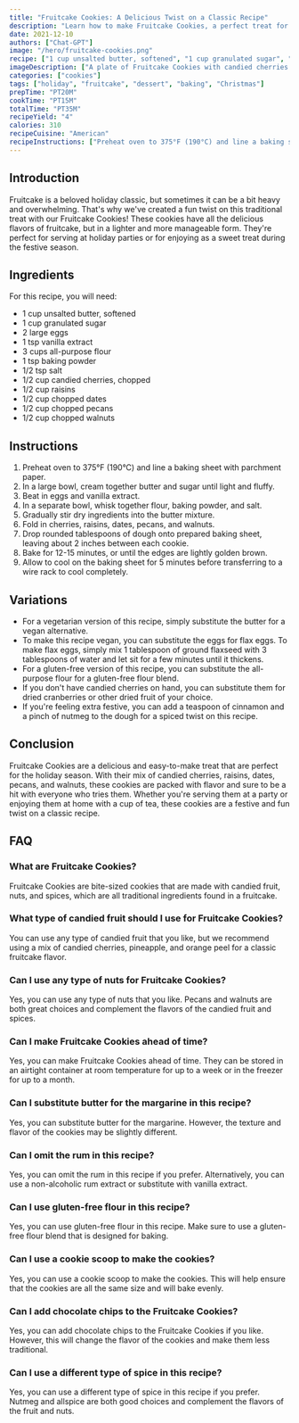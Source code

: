 ```yaml
---
title: "Fruitcake Cookies: A Delicious Twist on a Classic Recipe"
description: "Learn how to make Fruitcake Cookies, a perfect treat for the holiday season. These cookies are easy to make and packed with flavor, making them a hit with everyone who tries them!"
date: 2021-12-10
authors: ["Chat-GPT"]
image: "/hero/fruitcake-cookies.png"
recipe: ["1 cup unsalted butter, softened", "1 cup granulated sugar", "2 large eggs", "1 tsp vanilla extract", "3 cups all-purpose flour", "1 tsp baking powder", "1/2 tsp salt", "1/2 cup candied cherries, chopped", "1/2 cup raisins", "1/2 cup chopped dates", "1/2 cup chopped pecans", "1/2 cup chopped walnuts"]
imageDescription: ["A plate of Fruitcake Cookies with candied cherries and walnuts on top"]
categories: ["cookies"]
tags: ["holiday", "fruitcake", "dessert", "baking", "Christmas"]
prepTime: "PT20M"
cookTime: "PT15M"
totalTime: "PT35M"
recipeYield: "4"
calories: 310
recipeCuisine: "American"
recipeInstructions: ["Preheat oven to 375°F (190°C) and line a baking sheet with parchment paper. In a large bowl, cream together butter and sugar until light and fluffy. Beat in eggs and vanilla extract. In a separate bowl, whisk together flour, baking powder, and salt. Gradually stir dry ingredients into the butter mixture. Fold in cherries, raisins, dates, pecans, and walnuts. Drop rounded tablespoons of dough onto prepared baking sheet, leaving about 2 inches between each cookie. Bake for 12-15 minutes, or until the edges are lightly golden brown. Allow to cool on the baking sheet for 5 minutes before transferring to a wire rack to cool completely."]
---
```


## Introduction 

Fruitcake is a beloved holiday classic, but sometimes it can be a bit heavy and overwhelming. That's why we've created a fun twist on this traditional treat with our Fruitcake Cookies! These cookies have all the delicious flavors of fruitcake, but in a lighter and more manageable form. They're perfect for serving at holiday parties or for enjoying as a sweet treat during the festive season.

## Ingredients

For this recipe, you will need:

- 1 cup unsalted butter, softened
- 1 cup granulated sugar
- 2 large eggs
- 1 tsp vanilla extract
- 3 cups all-purpose flour
- 1 tsp baking powder
- 1/2 tsp salt
- 1/2 cup candied cherries, chopped
- 1/2 cup raisins
- 1/2 cup chopped dates
- 1/2 cup chopped pecans
- 1/2 cup chopped walnuts

## Instructions

1. Preheat oven to 375°F (190°C) and line a baking sheet with parchment paper.
2. In a large bowl, cream together butter and sugar until light and fluffy.
3. Beat in eggs and vanilla extract.
4. In a separate bowl, whisk together flour, baking powder, and salt.
5. Gradually stir dry ingredients into the butter mixture.
6. Fold in cherries, raisins, dates, pecans, and walnuts.
7. Drop rounded tablespoons of dough onto prepared baking sheet, leaving about 2 inches between each cookie.
8. Bake for 12-15 minutes, or until the edges are lightly golden brown.
9. Allow to cool on the baking sheet for 5 minutes before transferring to a wire rack to cool completely.

## Variations

- For a vegetarian version of this recipe, simply substitute the butter for a vegan alternative.
- To make this recipe vegan, you can substitute the eggs for flax eggs. To make flax eggs, simply mix 1 tablespoon of ground flaxseed with 3 tablespoons of water and let sit for a few minutes until it thickens.
- For a gluten-free version of this recipe, you can substitute the all-purpose flour for a gluten-free flour blend.
- If you don't have candied cherries on hand, you can substitute them for dried cranberries or other dried fruit of your choice.
- If you're feeling extra festive, you can add a teaspoon of cinnamon and a pinch of nutmeg to the dough for a spiced twist on this recipe.

## Conclusion

Fruitcake Cookies are a delicious and easy-to-make treat that are perfect for the holiday season. With their mix of candied cherries, raisins, dates, pecans, and walnuts, these cookies are packed with flavor and sure to be a hit with everyone who tries them. Whether you're serving them at a party or enjoying them at home with a cup of tea, these cookies are a festive and fun twist on a classic recipe.

## FAQ

### What are Fruitcake Cookies?

Fruitcake Cookies are bite-sized cookies that are made with candied fruit, nuts, and spices, which are all traditional ingredients found in a fruitcake.

### What type of candied fruit should I use for Fruitcake Cookies?

You can use any type of candied fruit that you like, but we recommend using a mix of candied cherries, pineapple, and orange peel for a classic fruitcake flavor.

### Can I use any type of nuts for Fruitcake Cookies?

Yes, you can use any type of nuts that you like. Pecans and walnuts are both great choices and complement the flavors of the candied fruit and spices.

### Can I make Fruitcake Cookies ahead of time?

Yes, you can make Fruitcake Cookies ahead of time. They can be stored in an airtight container at room temperature for up to a week or in the freezer for up to a month.

### Can I substitute butter for the margarine in this recipe?

Yes, you can substitute butter for the margarine. However, the texture and flavor of the cookies may be slightly different.

### Can I omit the rum in this recipe?

Yes, you can omit the rum in this recipe if you prefer. Alternatively, you can use a non-alcoholic rum extract or substitute with vanilla extract.

### Can I use gluten-free flour in this recipe?

Yes, you can use gluten-free flour in this recipe. Make sure to use a gluten-free flour blend that is designed for baking.

### Can I use a cookie scoop to make the cookies?

Yes, you can use a cookie scoop to make the cookies. This will help ensure that the cookies are all the same size and will bake evenly.

### Can I add chocolate chips to the Fruitcake Cookies?

Yes, you can add chocolate chips to the Fruitcake Cookies if you like. However, this will change the flavor of the cookies and make them less traditional.

### Can I use a different type of spice in this recipe?

Yes, you can use a different type of spice in this recipe if you prefer. Nutmeg and allspice are both good choices and complement the flavors of the fruit and nuts.